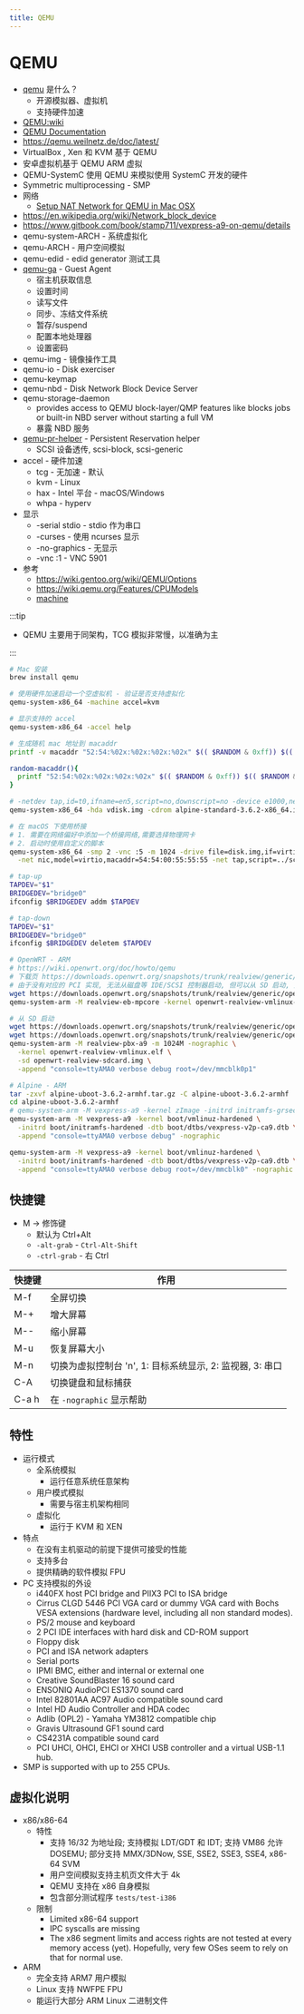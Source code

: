 ```yaml
---
title: QEMU
---
```


# QEMU

- [qemu](https://www.qemu.org/) 是什么？
  - 开源模拟器、虚拟机
  - 支持硬件加速
- [QEMU:wiki](https://en.wikipedia.org/wiki/QEMU)
- [QEMU Documentation](https://www.qemu.org/docs/master/)
- https://qemu.weilnetz.de/doc/latest/
- VirtualBox , Xen 和 KVM 基于 QEMU
- 安卓虚拟机基于 QEMU ARM 虚拟
- QEMU-SystemC 使用 QEMU 来模拟使用 SystemC 开发的硬件
- Symmetric multiprocessing - SMP
- 网络
  - [Setup NAT Network for QEMU in Mac OSX](https://blog.san-ss.com.ar/2016/04/setup-nat-network-for-qemu-macosx)
- https://en.wikipedia.org/wiki/Network_block_device
- https://www.gitbook.com/book/stamp711/vexpress-a9-on-qemu/details
- qemu-system-ARCH - 系统虚拟化
- qemu-ARCH - 用户空间模拟
- qemu-edid - edid generator 测试工具
- [qemu-ga](https://www.qemu.org/docs/master/interop/qemu-ga.html) - Guest Agent
  - 宿主机获取信息
  - 设置时间
  - 读写文件
  - 同步、冻结文件系统
  - 暂存/suspend
  - 配置本地处理器
  - 设置密码
- qemu-img - 镜像操作工具
- qemu-io - Disk exerciser
- qemu-keymap
- qemu-nbd - Disk Network Block Device Server
- qemu-storage-daemon
  - provides access to QEMU block-layer/QMP features like blocks jobs or built-in NBD server without starting a full VM
  - 暴露 NBD 服务
- [qemu-pr-helper](https://www.qemu.org/docs/master/interop/pr-helper.html) - Persistent Reservation helper
  - SCSI 设备透传, scsi-block, scsi-generic
- accel - 硬件加速
  - tcg - 无加速 - 默认
  - kvm - Linux
  - hax - Intel 平台 - macOS/Windows
  - whpa - hyperv
- 显示
  - -serial stdio - stdio 作为串口
  - -curses - 使用 ncurses 显示
  - -no-graphics - 无显示
  - -vnc :1 - VNC 5901
- 参考
  - https://wiki.gentoo.org/wiki/QEMU/Options
  - https://wiki.qemu.org/Features/CPUModels
  - [machine](https://remimin.github.io/2019/07/09/qemu_machine_type)

:::tip

- QEMU 主要用于同架构，TCG 模拟非常慢，以准确为主

:::

```bash
# Mac 安装
brew install qemu

# 使用硬件加速启动一个空虚拟机 - 验证是否支持虚拟化
qemu-system-x86_64 -machine accel=kvm

# 显示支持的 accel
qemu-system-x86_64 -accel help

# 生成随机 mac 地址到 macaddr
printf -v macaddr "52:54:%02x:%02x:%02x:%02x" $(( $RANDOM & 0xff)) $(( $RANDOM & 0xff )) $(( $RANDOM & 0xff)) $(( $RANDOM & 0xff ))

random-macaddr(){
  printf "52:54:%02x:%02x:%02x:%02x" $(( $RANDOM & 0xff)) $(( $RANDOM & 0xff )) $(( $RANDOM & 0xff)) $(( $RANDOM & 0xff ))
}

# -netdev tap,id=t0,ifname=en5,script=no,downscript=no -device e1000,netdev=t0,id=nic0,mac=52:54:00:12:34:58
qemu-system-x86_64 -hda vdisk.img -cdrom alpine-standard-3.6.2-x86_64.iso -netdev user,id=en5,net=192.168.8.0/22,dhcpstart=192.168.8.1 -device e1000,netdev=en5,id=nic0,mac=$(random-macaddr)

# 在 macOS 下使用桥接
# 1. 需要在网络偏好中添加一个桥接网络,需要选择物理网卡
# 2. 启动时使用自定义的脚本
qemu-system-x86_64 -smp 2 -vnc :5 -m 1024 -drive file=disk.img,if=virtio -device virtio-balloon -boot c \
  -net nic,model=virtio,macaddr=54:54:00:55:55:55 -net tap,script=../scripts/tap-up,downscript=../scripts/tap-down

# tap-up
TAPDEV="$1"
BRIDGEDEV="bridge0"
ifconfig $BRIDGEDEV addm $TAPDEV

# tap-down
TAPDEV="$1"
BRIDGEDEV="bridge0"
ifconfig $BRIDGEDEV deletem $TAPDEV

# OpenWRT - ARM
# https://wiki.openwrt.org/doc/howto/qemu
# 下载页 https://downloads.openwrt.org/snapshots/trunk/realview/generic/
# 由于没有对应的 PCI 实现, 无法从磁盘等 IDE/SCSI 控制器启动, 但可以从 SD 启动, 只是可能 SD 有大小限制
wget https://downloads.openwrt.org/snapshots/trunk/realview/generic/openwrt-realview-vmlinux-initramfs.elf
qemu-system-arm -M realview-eb-mpcore -kernel openwrt-realview-vmlinux-initramfs.elf -net nic -net user -nographic

# 从 SD 启动
wget https://downloads.openwrt.org/snapshots/trunk/realview/generic/openwrt-realview-vmlinux.elf
wget https://downloads.openwrt.org/snapshots/trunk/realview/generic/openwrt-realview-sdcard.img
qemu-system-arm -M realview-pbx-a9 -m 1024M -nographic \
  -kernel openwrt-realview-vmlinux.elf \
  -sd openwrt-realview-sdcard.img \
  -append "console=ttyAMA0 verbose debug root=/dev/mmcblk0p1"

# Alpine - ARM
tar -zxvf alpine-uboot-3.6.2-armhf.tar.gz -C alpine-uboot-3.6.2-armhf
cd alpine-uboot-3.6.2-armhf
# qemu-system-arm -M vexpress-a9 -kernel zImage -initrd initramfs-grsec -dtb vexpress-v2p-ca9.dtb -hda hda.img -serial stdio
qemu-system-arm -M vexpress-a9 -kernel boot/vmlinuz-hardened \
  -initrd boot/initramfs-hardened -dtb boot/dtbs/vexpress-v2p-ca9.dtb \
  -append "console=ttyAMA0 verbose debug" -nographic

qemu-system-arm -M vexpress-a9 -kernel boot/vmlinuz-hardened \
  -initrd boot/initramfs-hardened -dtb boot/dtbs/vexpress-v2p-ca9.dtb \
  -append "console=ttyAMA0 verbose debug root=/dev/mmcblk0" -nographic

```

## 快捷键

- M -> 修饰键
  - 默认为 Ctrl+Alt
  - `-alt-grab` - `Ctrl-Alt-Shift`
  - `-ctrl-grab` - 右 Ctrl

| 快捷键 | 作用                                                      |
| ------ | --------------------------------------------------------- |
| M-f    | 全屏切换                                                  |
| M-+    | 增大屏幕                                                  |
| M--    | 缩小屏幕                                                  |
| M-u    | 恢复屏幕大小                                              |
| M-n    | 切换为虚拟控制台 'n', 1: 目标系统显示, 2: 监视器, 3: 串口 |
| C-A    | 切换键盘和鼠标捕获                                        |
| C-a h  | 在 `-nographic` 显示帮助                                  |

## 特性

- 运行模式
  - 全系统模拟
    - 运行任意系统任意架构
  - 用户模式模拟
    - 需要与宿主机架构相同
  - 虚拟化
    - 运行于 KVM 和 XEN
- 特点
  - 在没有主机驱动的前提下提供可接受的性能
  - 支持多台
  - 提供精确的软件模拟 FPU
- PC 支持模拟的外设
  - i440FX host PCI bridge and PIIX3 PCI to ISA bridge
  - Cirrus CLGD 5446 PCI VGA card or dummy VGA card with Bochs VESA extensions (hardware level, including all non standard modes).
  - PS/2 mouse and keyboard
  - 2 PCI IDE interfaces with hard disk and CD-ROM support
  - Floppy disk
  - PCI and ISA network adapters
  - Serial ports
  - IPMI BMC, either and internal or external one
  - Creative SoundBlaster 16 sound card
  - ENSONIQ AudioPCI ES1370 sound card
  - Intel 82801AA AC97 Audio compatible sound card
  - Intel HD Audio Controller and HDA codec
  - Adlib (OPL2) - Yamaha YM3812 compatible chip
  - Gravis Ultrasound GF1 sound card
  - CS4231A compatible sound card
  - PCI UHCI, OHCI, EHCI or XHCI USB controller and a virtual USB-1.1 hub.
- SMP is supported with up to 255 CPUs.

## 虚拟化说明

- x86/x86-64
  - 特性
    - 支持 16/32 为地址段; 支持模拟 LDT/GDT 和 IDT; 支持 VM86 允许 DOSEMU; 部分支持 MMX/3DNow, SSE, SSE2, SSE3, SSE4, x86-64 SVM
    - 用户空间模拟支持主机页文件大于 4k
    - QEMU 支持在 x86 自身模拟
    - 包含部分测试程序 `tests/test-i386`
  - 限制
    - Limited x86-64 support
    - IPC syscalls are missing
    - The x86 segment limits and access rights are not tested at every memory access (yet). Hopefully, very few OSes seem to rely on that for normal use.
- ARM
  - 完全支持 ARM7 用户模拟
  - Linux 支持 NWFPE FPU
  - 能运行大部分 ARM Linux 二进制文件
